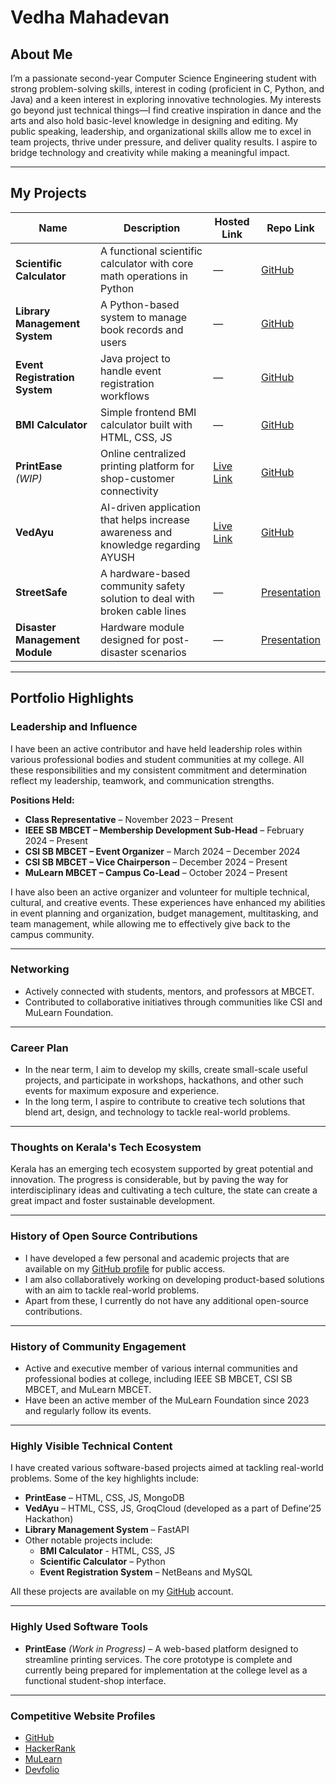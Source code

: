 # Vedha Mahadevan

## About Me  
I’m a passionate second-year Computer Science Engineering student with strong problem-solving skills, interest in coding (proficient in C, Python, and Java) and a keen interest in exploring innovative technologies. My interests go beyond just technical things—I find creative inspiration in dance and the arts and also hold basic-level knowledge in designing and editing. My public speaking, leadership, and organizational skills allow me to excel in team projects, thrive under pressure, and deliver quality results. I aspire to bridge technology and creativity while making a meaningful impact.

---

## My Projects

| Name                      | Description                                                             | Hosted Link | Repo Link |
|---------------------------|-------------------------------------------------------------------------|-------------|-----------|
| **Scientific Calculator** | A functional scientific calculator with core math operations in Python | — | [GitHub](https://github.com/Vedha17Mahadevan/Scientific-Calculator.git) |
| **Library Management System** | A Python-based system to manage book records and users | — | [GitHub](https://github.com/Vedha17Mahadevan/Library-Management.git) |
| **Event Registration System** | Java project to handle event registration workflows | — | [GitHub](https://github.com/Vedha17Mahadevan/Event-Registration-System-Java.git) |
| **BMI Calculator**        | Simple frontend BMI calculator built with HTML, CSS, JS | — | [GitHub](https://github.com/Vedha17Mahadevan/BMI-Calculator.git) |
| **PrintEase** *(WIP)*     | Online centralized printing platform for shop-customer connectivity | [Live Link](https://vedha17mahadevan.github.io/PrintEase/) | [GitHub](https://github.com/Vedha17Mahadevan/PrintEase.git) |
| **VedAyu**                | AI-driven application that helps increase awareness and knowledge regarding AYUSH | [Live Link](https://ved-ayu-aeternum-define-3-0-8qr3.vercel.app/index.html) | [GitHub](https://github.com/Vedha17Mahadevan/Aeternum-Define25.git) |
| **StreetSafe**            | A hardware-based community safety solution to deal with broken cable lines | — | [Presentation](https://www.canva.com/design/DAGRZlVe1ZE/9xniTiY1_ayl8Nk-hRuzpQ/view?utm_content=DAGRZlVe1ZE&utm_campaign=designshare&utm_medium=link2&utm_source=uniquelinks&utlId=hec71d97975) |
| **Disaster Management Module** | Hardware module designed for post-disaster scenarios | — | [Presentation](https://drive.google.com/file/d/1K40r3lcjBVJlJGPRdXZ1USML77n7fsZ4/view?usp=sharing) |

---

## Portfolio Highlights

### Leadership and Influence
I have been an active contributor and have held leadership roles within various professional bodies and student communities at my college. All these responsibilities and my consistent commitment and determination reflect my leadership, teamwork, and communication strengths.

**Positions Held:**
- **Class Representative** – November 2023 – Present  
- **IEEE SB MBCET – Membership Development Sub-Head** – February 2024 – Present  
- **CSI SB MBCET – Event Organizer** – March 2024 – December 2024  
- **CSI SB MBCET – Vice Chairperson** – December 2024 – Present  
- **MuLearn MBCET – Campus Co-Lead** – October 2024 – Present  

I have also been an active organizer and volunteer for multiple technical, cultural, and creative events. These experiences have enhanced my abilities in event planning and organization, budget management, multitasking, and team management, while allowing me to effectively give back to the campus community.

---

### Networking
- Actively connected with students, mentors, and professors at MBCET.  
- Contributed to collaborative initiatives through communities like CSI and MuLearn Foundation.

---

### Career Plan
- In the near term, I aim to develop my skills, create small-scale useful projects, and participate in workshops, hackathons, and other such events for maximum exposure and experience.  
- In the long term, I aspire to contribute to creative tech solutions that blend art, design, and technology to tackle real-world problems.

---

### Thoughts on Kerala's Tech Ecosystem
Kerala has an emerging tech ecosystem supported by great potential and innovation. The progress is considerable, but by paving the way for interdisciplinary ideas and cultivating a tech culture, the state can create a great impact and foster sustainable development.

---

### History of Open Source Contributions
- I have developed a few personal and academic projects that are available on my [GitHub profile](https://github.com/Vedha17Mahadevan) for public access.  
- I am also collaboratively working on developing product-based solutions with an aim to tackle real-world problems.  
- Apart from these, I currently do not have any additional open-source contributions.

---

### History of Community Engagement
- Active and executive member of various internal communities and professional bodies at college, including IEEE SB MBCET, CSI SB MBCET, and MuLearn MBCET.  
- Have been an active member of the MuLearn Foundation since 2023 and regularly follow its events.

---

### Highly Visible Technical Content
I have created various software-based projects aimed at tackling real-world problems. Some of the key highlights include:

- **PrintEase**                 – HTML, CSS, JS, MongoDB  
- **VedAyu**                    – HTML, CSS, JS, GroqCloud (developed as a part of Define’25 Hackathon)  
- **Library Management System** – FastAPI  
- Other notable projects include:  
  - **BMI Calculator**            - HTML, CSS, JS  
  - **Scientific Calculator**     – Python  
  - **Event Registration System** – NetBeans and MySQL  

All these projects are available on my [GitHub](https://github.com/Vedha17Mahadevan) account.

---

### Highly Used Software Tools
- **PrintEase** *(Work in Progress)* – A web-based platform designed to streamline printing services. The core prototype is complete and currently being prepared for implementation at the college level as a functional student-shop interface.

---

### Competitive Website Profiles
- [GitHub](https://github.com/Vedha17Mahadevan)  
- [HackerRank](https://www.hackerrank.com/profile/vedha2327)  
- [MuLearn]([https://mulearn.org/](https://app.mulearn.org/profile/vedhamahadevan@mulearn))  
- [Devfolio](devfolio.co/@Vedha_Mahadevan)
